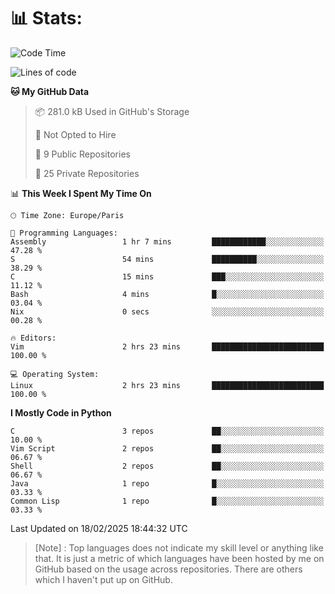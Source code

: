 

<h1>📊 Stats:</h1>

<!--START_SECTION:waka-->
![Code Time](http://img.shields.io/badge/Code%20Time-751%20hrs%2033%20mins-blue)

![Lines of code](https://img.shields.io/badge/From%20Hello%20World%20I%27ve%20Written-6.5%20million%20lines%20of%20code-blue)

**🐱 My GitHub Data** 

> 📦 281.0 kB Used in GitHub's Storage 
 > 
> 🚫 Not Opted to Hire
 > 
> 📜 9 Public Repositories 
 > 
> 🔑 25 Private Repositories 
 > 
📊 **This Week I Spent My Time On** 

```text
🕑︎ Time Zone: Europe/Paris

💬 Programming Languages: 
Assembly                 1 hr 7 mins         ████████████░░░░░░░░░░░░░   47.28 % 
S                        54 mins             ██████████░░░░░░░░░░░░░░░   38.29 % 
C                        15 mins             ███░░░░░░░░░░░░░░░░░░░░░░   11.12 % 
Bash                     4 mins              █░░░░░░░░░░░░░░░░░░░░░░░░   03.04 % 
Nix                      0 secs              ░░░░░░░░░░░░░░░░░░░░░░░░░   00.28 % 

🔥 Editors: 
Vim                      2 hrs 23 mins       █████████████████████████   100.00 % 

💻 Operating System: 
Linux                    2 hrs 23 mins       █████████████████████████   100.00 % 
```

**I Mostly Code in Python** 

```text
C                        3 repos             ██░░░░░░░░░░░░░░░░░░░░░░░   10.00 % 
Vim Script               2 repos             ██░░░░░░░░░░░░░░░░░░░░░░░   06.67 % 
Shell                    2 repos             ██░░░░░░░░░░░░░░░░░░░░░░░   06.67 % 
Java                     1 repo              █░░░░░░░░░░░░░░░░░░░░░░░░   03.33 % 
Common Lisp              1 repo              █░░░░░░░░░░░░░░░░░░░░░░░░   03.33 % 
```




 Last Updated on 18/02/2025 18:44:32 UTC
<!--END_SECTION:waka-->

 > [Note] : Top languages does not indicate my skill level or anything like that. It is just a metric of which languages have been hosted by me on GitHub based on the usage across repositories. There are others which I haven't put up on GitHub.</span>

